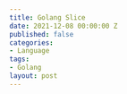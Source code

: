 ```yaml
---
title: Golang Slice
date: 2021-12-08 00:00:00 Z
published: false
categories:
- Language
tags:
- Golang
layout: post
---
```


